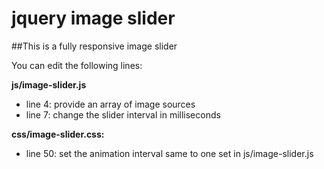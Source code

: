 jquery image slider
===================

##This is a fully responsive image slider

You can edit the following lines:

**js/image-slider.js**

* line 4: provide an array of image sources
* line 7: change the slider interval in milliseconds

**css/image-slider.css:**

* line 50: set the animation interval same 
to one set in js/image-slider.js

